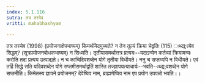```yaml
---
index: 5.1.116
sutra: तत्र तस्येव
vritti: mahabhashyam

---
```

 तत्र तस्येव (1998) (प्रयोजनाक्षेपभाष्यम्) किमर्थमिदमुच्यते? न तेन तुल्यं क्रिया चेद्वतिः (115) ःथ्द्य;त्येव सिद्धम्? (सूत्रप्रयोजनबोधकभाष्यम्) न सिध्यति। तृतीयासमर्थात्तत्र प्रत्ययः--यदाऽन्येन कर्तव्यां क्रियामन्यः करोति तदा प्रत्यय उत्पाद्यते। न च काचिदिवशब्देन योगे तृतीया विधीयते। ननु च सप्तम्यपि न विधीयते। एवं तर्हि सिद्धे सति यदिवशब्देन योगे सप्तमीसमर्थाद्वतिं शास्ति तज्ज्ञापयत्याचार्यः--भवति--ःथ्द्य;वशब्देन योगे सप्तमीति। किमेतस्य ज्ञापने प्रयोजनम्? देवेष्विव नाम, ब्राह्मणेष्विव नाम एष प्रयोग उपपन्नो भवति।। 